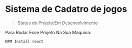 # Sistema de Cadatro de jogos

>Status do Projeto:Em Desenvolvimento

Para Rodar Esse Projeto Na Sua Máquina:

```
NPM Install react
```
